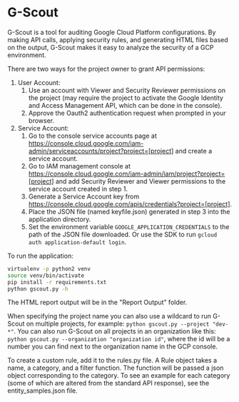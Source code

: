 # G-Scout

G-Scout is a tool for auditing Google Cloud Platform configurations. By making API calls, applying security rules, and generating HTML files based on the output, G-Scout makes it easy to analyze the security of a GCP environment.

There are two ways for the project owner to grant API permissions:
1. User Account:
	1. Use an account with Viewer and Security Reviewer permissions on the project (may require the project to activate the Google Identity and Access Management API, which can be done in the console).
	2. Approve the Oauth2 authentication request when prompted in your browser.
2. Service Account:
	1. Go to the console service accounts page at https://console.cloud.google.com/iam-admin/serviceaccounts/project?project=[project] and create a service account.
	2. Go to IAM management console at https://console.cloud.google.com/iam-admin/iam/project?project=[project] and add Security Reviewer and Viewer permissions to the service account created in step 1.
	3. Generate a Service Account key from https://console.cloud.google.com/apis/credentials?project=[project].
	4. Place the JSON file (named keyfile.json) generated in step 3 into the application directory.
	5. Set the environment variable `GOOGLE_APPLICATION_CREDENTIALS` to the path of the JSON file downloaded. Or use the SDK to run `gcloud auth application-default login`.

To run the application:
```sh
virtualenv -p python2 venv
source venv/bin/activate
pip install -r requirements.txt
python gscout.py -h
```

The HTML report output will be in the "Report Output" folder.

When specifying the project name you can also use a wildcard to run G-Scout on multiple projects, for example: `python gscout.py --project "dev-*"`.
You can also run G-Scout on all projects in an organization like this: `python gscout.py --organization "organization id"`, where the id will be a number you can find next to the organization name in the GCP console. 

To create a custom rule, add it to the rules.py file. A Rule object takes a name, a category, and a filter function. The function will be passed a json object corresponding to the category. 
To see an example for each category (some of which are altered from the standard API response), see the entity_samples.json file.

